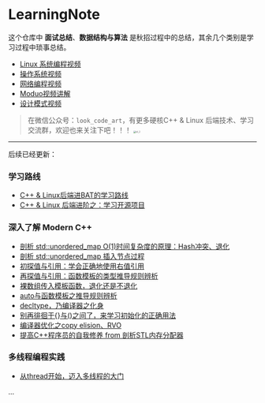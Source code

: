 # LearningNote

这个仓库中 **面试总结**、**数据结构与算法**  是秋招过程中的总结，其余几个类别是学习过程中琐事总结。

+ [Linux 系统编程视频](https://www.bilibili.com/video/BV1dt411f7TZ?p=3)
+ [操作系统视频](https://www.bilibili.com/video/BV1YE411D7nH?from=search&seid=6559705588340463788)
+ [网络编程视频](https://www.bilibili.com/video/BV1eb411F74G)
+ [Moduo视频讲解](https://www.bilibili.com/video/BV11b411q7zr)
+ [设计模式视频](https://www.bilibili.com/video/BV1kW411P7KS?from=search&seid=1006917398839692361)

> 在微信公众号：`look_code_art`，有更多硬核C++ & Linux 后端技术、学习交流群，欢迎也来关注下吧！！！
> <img src="https://github.com/szza/LearningNote/blob/master/looker.jpg" alt="id_2" style="zoom: 33%;" />

---

后续已经更新：

### 学习路线
+ [C++ & Linux后端进BAT的学习路线](https://mp.weixin.qq.com/s?__biz=MzkyMjIxMzIxNA==&mid=2247483878&idx=1&sn=41660c3f2567fa1cfb796ca8215f62ac&chksm=c1f68fd7f68106c196e7ccf1c60826434240e54c6a2b4530fc705dda7232d4bee513e7bce4fb&token=327902945&lang=zh_CN#rd)
+ [C++ & Linux 后端进阶之：学习开源项目](https://mp.weixin.qq.com/s?__biz=MzkyMjIxMzIxNA==&mid=2247484113&idx=1&sn=84118e75d14fddee3c8715d1cf556860&chksm=c1f68ce0f68105f68afea2d7d6a643657dac403965f1109e319970c6a87c3d222ac9a15552ae&token=327902945&lang=zh_CN#rd)

### 深入了解 Modern C++
+ [剖析 std::unordered_map O(1)时间复杂度的原理：Hash冲突、退化](https://mp.weixin.qq.com/s?__biz=MzkyMjIxMzIxNA==&mid=2247483656&idx=1&sn=a204fedfbf2cf7f2023979c56b756c8a&chksm=c1f68f39f681062fe0e31f2a07fd576ff8fcb3b3016bf024afa8703520390ca7fa3b257997da&token=327902945&lang=zh_CN#rd)
+ [剖析 std::unordered_map 插入节点过程](https://mp.weixin.qq.com/s?__biz=MzkyMjIxMzIxNA==&mid=2247483848&idx=1&sn=d459a04730a4e56653452eae9f71d424&chksm=c1f68ff9f68106ef0c606d105f8a25d9e0e7e241faf3bbf4b92b7d0484e711c10597596535a6&token=327902945&lang=zh_CN#rd)
+ [初探值与引用：学会正确地使用右值引用](https://mp.weixin.qq.com/s?__biz=MzkyMjIxMzIxNA==&mid=2247483868&idx=1&sn=3271bc5f1694818a493fd54185b341dd&chksm=c1f68fedf68106fb21fedd83136aa39a1ed01761ad68018d9bedd1591d9241cb8838432d634b&token=327902945&lang=zh_CN#rd)
+ [再探值与引用：函数模板的类型推导规则辨析](https://mp.weixin.qq.com/s?__biz=MzkyMjIxMzIxNA==&mid=2247483974&idx=1&sn=2be406fac97ff57e7a864bf8a509b1f1&chksm=c1f68c77f6810561412366b292a567882b4dcfc178fe9d7fc206a88f9f22c2e05d498cce5d5b&token=327902945&lang=zh_CN#rd)
+ [裸数组传入模板函数，退化还是不退化](https://mp.weixin.qq.com/s?__biz=MzkyMjIxMzIxNA==&mid=2247483994&idx=1&sn=004b11093b51ab0fc3faf41c6b50a747&chksm=c1f68c6bf681057d98be6ee049da81e528b439f54db8f4b6d4834149cd7d2a09cc3f536e8c14&token=327902945&lang=zh_CN#rd)
+ [auto与函数模板之推导规则辨析](https://mp.weixin.qq.com/s?__biz=MzkyMjIxMzIxNA==&mid=2247484055&idx=1&sn=f4305e1c8f6533ecf99c78b6833fe263&chksm=c1f68ca6f68105b0cdc196500dcca65c07f801898f7efb490644e7a0a298884e3197b8f8d9f5&token=327902945&lang=zh_CN#rd)
+ [decltype，乃编译器之化身](https://mp.weixin.qq.com/s?__biz=MzkyMjIxMzIxNA==&mid=2247484259&idx=1&sn=93010ccfe78b164a8f758b5b38c2681a&chksm=c1f68d52f68104440bfc7a024aa1985ceac1f39c4af581f6e80b7b77ee3fbbafb86723a6e9b6&token=327902945&lang=zh_CN#rd)
+ [别再徘徊于{}与()之间了，来学习初始化的正确用法](https://mp.weixin.qq.com/s?__biz=MzkyMjIxMzIxNA==&mid=2247484397&idx=1&sn=02bdcfae05bf50963509187e0131ba6d&chksm=c1f68ddcf68104ca42c6d11ace316b1e146b76e1473b1f17d25d7211635fe983735cf72834f8&token=327902945&lang=zh_CN#rd)
+ [编译器优化之copy elision、RVO](https://mp.weixin.qq.com/s?__biz=MzkyMjIxMzIxNA==&mid=2247484605&idx=1&sn=52205144a7a9819e4a8f181eccec7914&chksm=c1f68a8cf681039a0d5c454dd1b0d1899ba15d4fd99ddc0d1885a7b93cb3b5b4b6f53c9d5ca3&token=327902945&lang=zh_CN#rd)
+ [提高C++程序员的自我修养 from 剖析STL内存分配器](https://mp.weixin.qq.com/s?__biz=MzkyMjIxMzIxNA==&mid=2247484735&idx=1&sn=c67b3f2acfb10d991f5a78ab4aee3162&chksm=c1f68b0ef681021899c96c3c88b4459fe436551fafc28f85fb60504b091228f54787f8d1ff76&token=327902945&lang=zh_CN#rd)

### 多线程编程实践
+ [从thread开始，迈入多线程的大门](https://mp.weixin.qq.com/s?__biz=MzkyMjIxMzIxNA==&mid=2247484579&idx=1&sn=07ffd2a0b7cb37c739387e2e3327641b&chksm=c1f68a92f6810384c314254b36b0d188a61b87ad52c3503ca7d4282be78a050fbc85a4549aed&token=327902945&lang=zh_CN#rd)

...
